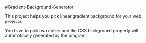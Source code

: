 #Gradient-Background-Generator

This project helps you pick linear gradient background for your web projects.

You have to pick two colors and the CSS background property will automatically generated by the program.
